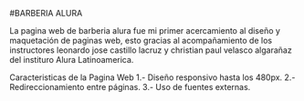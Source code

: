 #BARBERIA ALURA 

La pagina web de barberia alura fue mi primer acercamiento al diseño y maquetación de paginas web, 
esto gracias al acompañamiento de los instructores leonardo jose castillo lacruz y christian paul velasco algarañaz 
del instituro Alura Latinoamerica.

Caracteristicas de la Pagina Web
1.- Diseño responsivo hasta los 480px.
2.- Redireccionamiento entre páginas.
3.- Uso de fuentes externas.


